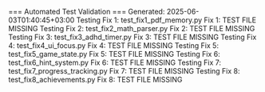 === Automated Test Validation ===
Generated: 2025-06-03T01:40:45+03:00
Testing Fix 1: test_fix1_pdf_memory.py
Fix 1: TEST FILE MISSING
Testing Fix 2: test_fix2_math_parser.py
Fix 2: TEST FILE MISSING
Testing Fix 3: test_fix3_adhd_timer.py
Fix 3: TEST FILE MISSING
Testing Fix 4: test_fix4_ui_focus.py
Fix 4: TEST FILE MISSING
Testing Fix 5: test_fix5_game_state.py
Fix 5: TEST FILE MISSING
Testing Fix 6: test_fix6_hint_system.py
Fix 6: TEST FILE MISSING
Testing Fix 7: test_fix7_progress_tracking.py
Fix 7: TEST FILE MISSING
Testing Fix 8: test_fix8_achievements.py
Fix 8: TEST FILE MISSING
